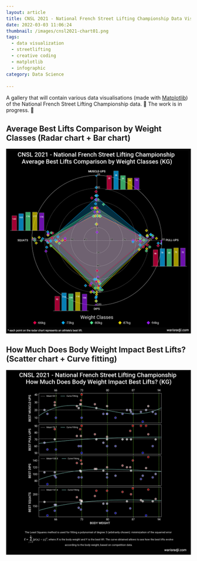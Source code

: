 ```yaml
---
layout: article
title: CNSL 2021 - National French Street Lifting Championship Data Visualization Gallery
date: 2022-03-03 11:06:24
thumbnail: /images/cnsl2021-chart01.png
tags:
  - data visualization
  - streetlifting
  - creative coding
  - matplotlib
  - infographic
category: Data Science

---
```


A gallery that will contain various data visualisations (made with [Matplotlib](https://matplotlib.org/)) of the National French Street Lifting Championship data. 🚧 The work is in progress. 🚧

## Average Best Lifts Comparison by Weight Classes (Radar chart + Bar chart)

![CNSL 2021 - Average Best Lifts Comparison by Weight Classes (Radar chart + Bar chart)](/images/cnsl2021-chart01.png)

## How Much Does Body Weight Impact Best Lifts? (Scatter chart + Curve fitting)

![CNSL 2021 - How Much Does Body Weight Impact Best Lifts? (Scatter chart + Curve fitting)](/images/cnsl2021-chart02.png)

